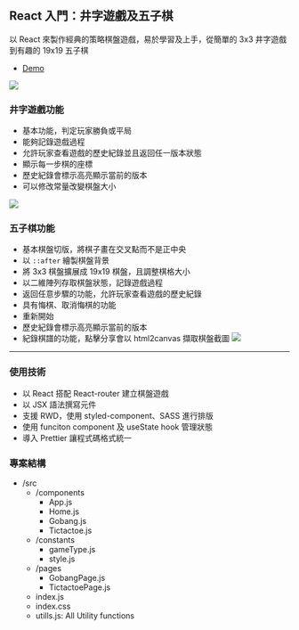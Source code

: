 ## React 入門：井字遊戲及五子棋
以 React 來製作經典的策略棋盤遊戲，易於學習及上手，從簡單的 3x3 井字遊戲到有趣的 19x19 五子棋
- [Demo](https://zoeaeen13.github.io/react-game/#/)

![](https://i.imgur.com/ruq1D74.gif)



### 井字遊戲功能
- 基本功能，判定玩家勝負或平局
- 能夠記錄遊戲過程
- 允許玩家查看遊戲的歷史紀錄並且返回任一版本狀態
- 顯示每一步棋的座標
- 歷史紀錄會標示高亮顯示當前的版本
- 可以修改常量改變棋盤大小

![](https://i.imgur.com/Tg1CqPE.jpg)


### 五子棋功能
- 基本棋盤切版，將棋子畫在交叉點而不是正中央
- 以 `::after` 繪製棋盤背景
- 將 3x3 棋盤擴展成 19x19 棋盤，且調整棋格大小
- 以二維陣列存取棋盤狀態，記錄遊戲過程
- 返回任意步驟的功能，允許玩家查看遊戲的歷史紀錄
- 具有悔棋、取消悔棋的功能
- 重新開始
- 歷史紀錄會標示高亮顯示當前的版本
- 紀錄棋譜的功能，點擊分享會以 html2canvas 擷取棋盤截圖
![](https://i.imgur.com/1YGsgYX.jpg)

---

### 使用技術
- 以 React 搭配 React-router 建立棋盤遊戲
- 以 JSX 語法撰寫元件
- 支援 RWD，使用 styled-component、SASS 進行排版
- 使用 funciton component 及 useState hook 管理狀態
- 導入 Prettier 讓程式碼格式統一


### 專案結構
- /src
    - /components
        - App.js
        - Home.js
        - Gobang.js
        - Tictactoe.js
    - /constants
        - gameType.js
        - style.js
    - /pages
        - GobangPage.js
        - TictactoePage.js
    - index.js
    - index.css
    - utills.js: All Utility functions
